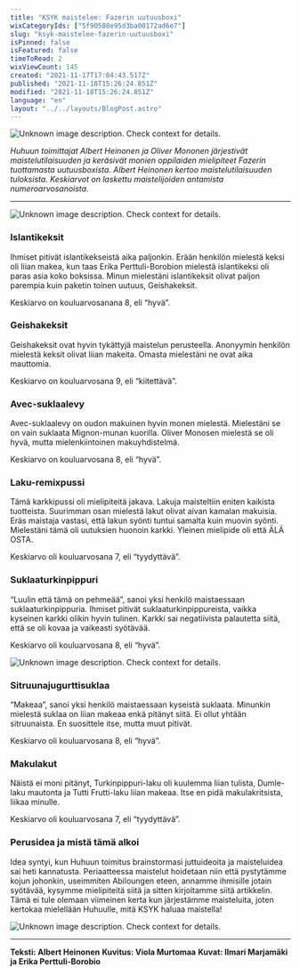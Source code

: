 ```yaml
---
title: "KSYK maistelee: Fazerin uutuusboxi"
wixCategoryIds: ["5f90588e95d3ba00172ad6e7"]
slug: "ksyk-maistelee-fazerin-uutuusboxi"
isPinned: false
isFeatured: false
timeToRead: 2
wixViewCount: 145
created: "2021-11-17T17:04:43.517Z"
published: "2021-11-18T15:26:24.851Z"
modified: "2021-11-18T15:26:24.851Z"
language: "en"
layout: "../../layouts/BlogPost.astro"
---
```


![Unknown image description. Check context for details.](https://static.wixstatic.com/media/abd5f5_dbfda99ffdf44d7a9cfba0eaeb87212b~mv2.jpg) <!-- Original name: piirrustus1.jpg -->

*Huhuun toimittajat Albert Heinonen ja Oliver Mononen järjestivät maistelutilaisuuden ja keräsivät monien oppilaiden mielipiteet Fazerin tuottamasta uutuusboxista. Albert Heinonen kertoo maistelutilaisuuden tuloksista. Keskiarvot on laskettu maistelijoiden antamista numeroarvosanoista.*

---

![Unknown image description. Check context for details.](https://static.wixstatic.com/media/abd5f5_6bc4d8f18ac4494496693d70b1055191~mv2.jpeg) <!-- Original name: kuva1.jpeg -->

### Islantikeksit

Ihmiset pitivät islantikekseistä aika paljonkin. Erään henkilön mielestä keksi oli liian makea, kun taas Erika Perttuli-Borobion mielestä islantikeksi oli paras asia koko boksissa. Minun mielestäni islantikeksit olivat paljon parempia kuin paketin toinen uutuus, Geishakeksit.

Keskiarvo on kouluarvosanana 8, eli “hyvä”. 


### Geishakeksit

Geishakeksit ovat hyvin tykättyjä maistelun perusteella. Anonyymin henkilön mielestä keksit olivat liian makeita. Omasta mielestäni ne ovat aika mauttomia. 

Keskiarvo on kouluarvosana 9, eli “kiitettävä”.


### Avec-suklaalevy

Avec-suklaalevy on oudon makuinen hyvin monen mielestä. Mielestäni se on vain suklaata Mignon-munan kuorilla. Oliver Monosen mielestä se oli hyvä, mutta mielenkiintoinen makuyhdistelmä.

Keskiarvo on kouluarvosana 8, eli “hyvä”.


### Laku-remixpussi

Tämä karkkipussi oli mielipiteitä jakava. Lakuja maisteltiin eniten kaikista tuotteista.  Suurimman osan mielestä lakut olivat aivan kamalan makuisia. Eräs maistaja vastasi, että lakun syönti tuntui samalta kuin muovin syönti. Mielestäni tämä oli uutuksien huonoin karkki. Yleinen mielipide oli että ÄLÄ OSTA.

Keskiarvo oli kouluarvosana 7, eli “tyydyttävä”.


### Suklaaturkinpippuri

“Luulin että tämä on pehmeää”, sanoi yksi henkilö maistaessaan suklaaturkinpippuria. Ihmiset pitivät suklaaturkinpippureista, vaikka kyseinen karkki olikin hyvin tulinen. Karkki sai negatiivista palautetta siitä, että se oli kovaa ja vaikeasti syötävää.

Keskiarvo oli kouluarvosana 8, eli “hyvä”. 


![Unknown image description. Check context for details.](https://static.wixstatic.com/media/abd5f5_379fb32500a54b0da57d58d9fe89d720~mv2.jpeg) <!-- Original name: kuva2.jpeg -->

### Sitruunajugurttisuklaa

“Makeaa”, sanoi yksi henkilö maistaessaan kyseistä suklaata. Minunkin mielestä suklaa on liian makeaa enkä pitänyt siitä. Ei ollut yhtään sitruunaista. En suosittele itse, mutta muut pitivät. 

Keskiarvo oli kouluarvosana 8, eli “hyvä”.


### Makulakut

Näistä ei moni pitänyt, Turkinpippuri-laku oli kuulemma liian tulista, Dumle-laku mautonta ja Tutti Frutti-laku liian makeaa. Itse en pidä makulakritsista, liikaa minulle.

Keskiarvo oli kouluarvosana 7, eli “tyydyttävä”.


### Perusidea ja mistä tämä alkoi

Idea syntyi, kun Huhuun toimitus brainstormasi juttuideoita ja maisteluidea sai heti kannatusta. Periaatteessa maistelut hoidetaan niin että pystytämme kojun johonkin, useimmiten Abiloungen eteen, annamme ihmisille jotain syötävää, kysymme mielipiteitä siitä ja sitten kirjoitamme siitä artikkelin. Tämä ei tule olemaan viimeinen kerta kun järjestämme maisteluita, joten kertokaa mielellään Huhuulle, mitä KSYK haluaa maistella!


![Unknown image description. Check context for details.](https://static.wixstatic.com/media/abd5f5_527b23de19a14ad19ac8ba2e2b5e4680~mv2.jpeg) <!-- Original name: kuva3.jpeg -->


---

**Teksti: Albert Heinonen**
**Kuvitus: Viola Murtomaa**
**Kuvat: Ilmari Marjamäki ja Erika Perttuli-Borobio**



